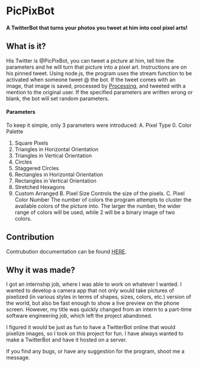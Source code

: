 # PicPixBot

#### A TwitterBot that turns your photos you tweet at him into cool pixel arts!


## What is it?

His Twitter is @PicPixBot, you can tweet a picture at him, tell him the parameters and he will turn that picture into a pixel art.
Instructions are on his pinned tweet.
Using node.js, the program uses the stream function to be activated when someone tweet @ the bot. If the tweet comes with an image, that image is saved, processed by [Processing](https://processing.org/), and tweeted with a mention to the original user. If the specified parameters are written wrong or blank, the bot will set random parameters.

#### Parameters
To keep it simple, only 3 parameters were introduced:
A. Pixel Type
  0. Color Palette
  1. Square Pixels
  2. Triangles in Horizontal Orientation
  3. Triangles in Vertical Orientation
  4. Circles
  5. Staggered Circles
  6. Rectangles in Horizontal Orientation
  7. Rectangles in Vertical Orientation
  8. Stretched Hexagons
  9. Custom Arranged
B. Pixel Size
  Controls the size of the pixels.
C. Pixel Color Number
  The number of colors the program attempts to cluster the available colors of the picture into. The larger the number, the wider range of colors will be used, while 2 will be a binary image of two colors.


## Contribution

Contrubution documentation can be found [HERE](https://github.com/kazuyalegrey/PicPixBot/blob/master/CONTRIBUTION.md).

## Why it was made?

I got an internship job, where I was able to work on whatever I wanted. I wanted to develop a camera app that not only would take pictures of pixelized (in various styles in terms of shapes, sizes, colors, etc.) version of the world, but also be fast enough to show a live preview on the phone screen. However, my title was quickly changed from an intern to a part-time software engineering job, which left the project abandoned.

I figured it would be just as fun to have a TwitterBot online that would pixelize images, so I took on this project for fun. I have always wanted to make a TwitterBot and have it hosted on a server.

If you find any bugs, or have any suggestion for the program, shoot me a message.


